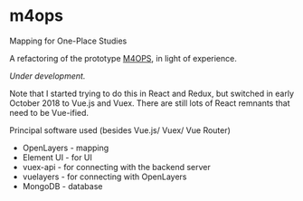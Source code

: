 # m4ops

Mapping for One-Place Studies

A refactoring of the prototype [M4OPS](http://mapping4ops.org/M4OPS?Splash=Default), in light of experience.

*Under development.*

Note that I started trying to do this in React and Redux, but switched in early October 2018 to Vue.js and Vuex.
There are still lots of React remnants that need to be Vue-ified.

Principal software used (besides Vue.js/ Vuex/ Vue Router)

- OpenLayers - mapping
- Element UI - for UI
- vuex-api - for connecting with the backend server
- vuelayers - for connecting with OpenLayers
- MongoDB - database

